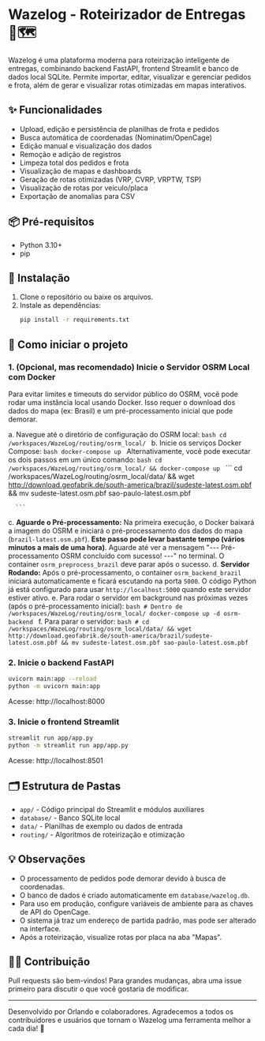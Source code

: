 # Wazelog - Roteirizador de Entregas 🚚🗺️

Wazelog é uma plataforma moderna para roteirização inteligente de entregas, combinando backend FastAPI, frontend Streamlit e banco de dados local SQLite. Permite importar, editar, visualizar e gerenciar pedidos e frota, além de gerar e visualizar rotas otimizadas em mapas interativos.

## ✨ Funcionalidades
- Upload, edição e persistência de planilhas de frota e pedidos
- Busca automática de coordenadas (Nominatim/OpenCage)
- Edição manual e visualização dos dados
- Remoção e adição de registros
- Limpeza total dos pedidos e frota
- Visualização de mapas e dashboards
- Geração de rotas otimizadas (VRP, CVRP, VRPTW, TSP)
- Visualização de rotas por veículo/placa
- Exportação de anomalias para CSV

## 📦 Pré-requisitos
- Python 3.10+
- pip

## 🚀 Instalação
1. Clone o repositório ou baixe os arquivos.
2. Instale as dependências:
   ```bash
   pip install -r requirements.txt
   ```

## 🏁 Como iniciar o projeto

### 1. (Opcional, mas recomendado) Inicie o Servidor OSRM Local com Docker
Para evitar limites e timeouts do servidor público do OSRM, você pode rodar uma instância local usando Docker. Isso requer o download dos dados do mapa (ex: Brasil) e um pré-processamento inicial que pode demorar.

   a. Navegue até o diretório de configuração do OSRM local:
      ```bash
      cd /workspaces/WazeLog/routing/osrm_local/
      ```
   b. Inicie os serviços Docker Compose:
      ```bash
      docker-compose up
      ```
      Alternativamente, você pode executar os dois passos em um único comando:
      ```bash
      cd /workspaces/WazeLog/routing/osrm_local/ && docker-compose up
      ```
      ```
      cd /workspaces/WazeLog/routing/osrm_local/data/ && wget http://download.geofabrik.de/south-america/brazil/sudeste-latest.osm.pbf && mv sudeste-latest.osm.pbf sao-paulo-latest.osm.pbf

      ```
   c. **Aguarde o Pré-processamento:** Na primeira execução, o Docker baixará a imagem do OSRM e iniciará o pré-processamento dos dados do mapa (`brazil-latest.osm.pbf`). **Este passo pode levar bastante tempo (vários minutos a mais de uma hora)**. Aguarde até ver a mensagem "--- Pré-processamento OSRM concluído com sucesso! ---" no terminal. O container `osrm_preprocess_brazil` deve parar após o sucesso.
   d. **Servidor Rodando:** Após o pré-processamento, o container `osrm_backend_brazil` iniciará automaticamente e ficará escutando na porta `5000`. O código Python já está configurado para usar `http://localhost:5000` quando este servidor estiver ativo.
   e. Para rodar o servidor em background nas próximas vezes (após o pré-processamento inicial):
      ```bash
      # Dentro de /workspaces/WazeLog/routing/osrm_local/
      docker-compose up -d osrm-backend
      ```
   f. Para parar o servidor:
      ```bash
      # cd /workspaces/WazeLog/routing/osrm_local/data/ && wget http://download.geofabrik.de/south-america/brazil/sudeste-latest.osm.pbf && mv sudeste-latest.osm.pbf sao-paulo-latest.osm.pbf
      ```

### 2. Inicie o backend FastAPI
```bash
uvicorn main:app --reload
python -m uvicorn main:app
```
Acesse: http://localhost:8000

### 3. Inicie o frontend Streamlit
```bash
streamlit run app/app.py
python -m streamlit run app/app.py
```
Acesse: http://localhost:8501

## 🗂️ Estrutura de Pastas
- `app/` - Código principal do Streamlit e módulos auxiliares
- `database/` - Banco SQLite local
- `data/` - Planilhas de exemplo ou dados de entrada
- `routing/` - Algoritmos de roteirização e otimização

## 💡 Observações
- O processamento de pedidos pode demorar devido à busca de coordenadas.
- O banco de dados é criado automaticamente em `database/wazelog.db`.
- Para uso em produção, configure variáveis de ambiente para as chaves de API do OpenCage.
- O sistema já traz um endereço de partida padrão, mas pode ser alterado na interface.
- Após a roteirização, visualize rotas por placa na aba "Mapas".

## 👨‍💻 Contribuição
Pull requests são bem-vindos! Para grandes mudanças, abra uma issue primeiro para discutir o que você gostaria de modificar.

---
Desenvolvido por Orlando e colaboradores.
Agradecemos a todos os contribuidores e usuários que tornam o Wazelog uma ferramenta melhor a cada dia! 🚀
```